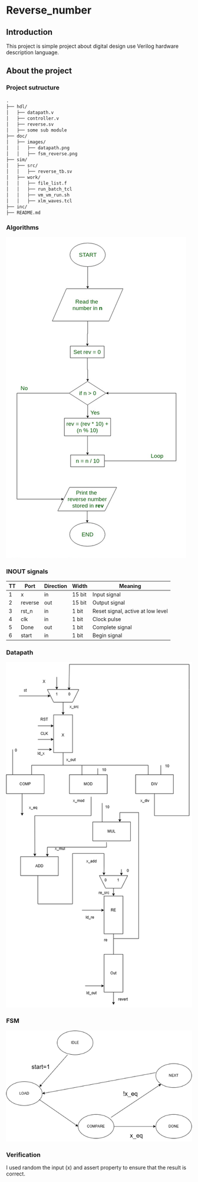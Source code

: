 # Reverse_number

## Introduction

This project is simple project about digital design use Verilog hardware description language.

## About the project

### Project sutructure

```plaintext
.
├── hdl/
│   ├── datapath.v
│   ├── controller.v
│   ├── reverse.sv
│   ├── some sub module
├── doc/
│   ├── images/
│   │   ├── datapath.png
│   │   ├── fsm_reverse.png
├── sim/
│   ├── src/
│   │   ├── reverse_tb.sv
│   ├── work/
│   │   ├── file_list.f
│   │   ├── run_batch_tcl
│   │   ├── vm_vm_run.sh
│   │   ├── xlm_waves.tcl
├── inc/
├── README.md

```

### Algorithms

![Algorithm of project](images/reverse.png)

### INOUT signals

| TT  | Port    | Direction | Width  | Meaning                           |
| --- | ------- | --------- | ------ | --------------------------------- |
| 1   | x       | in        | 15 bit | Input signal                      |
| 2   | reverse | out       | 15 bit | Output signal                     |
| 3   | rst_n   | in        | 1 bit  | Reset signal, active at low level |
| 4   | clk     | in        | 1 bit  | Clock pulse                       |
| 5   | Done    | out       | 1 bit  | Complete signal                   |
| 6   | start   | in        | 1 bit  | Begin signal                      |

### Datapath

![](doc/images/datapath.png)

### FSM

![](doc/images/fsm_reverse.png)

### Verification

I used random the input (x) and assert property to ensure that the result is correct.
